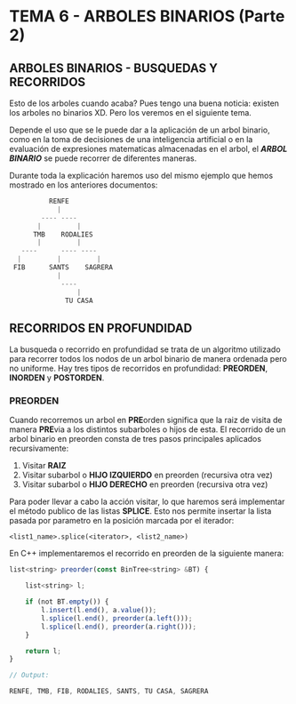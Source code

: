 # TEMA 6 - ARBOLES BINARIOS (Parte 2)
## **ARBOLES BINARIOS - BUSQUEDAS Y RECORRIDOS**
Esto de los arboles cuando acaba? Pues tengo una buena noticia: existen los arboles no binarios XD. Pero los veremos en el siguiente tema.

Depende el uso que se le puede dar a la aplicación de un arbol binario, como en la toma de decisiones de una inteligencia artificial o en la evaluación de expresiones matematicas almacenadas en el arbol, el ***ARBOL BINARIO*** se puede recorrer de diferentes maneras.

Durante toda la explicación haremos uso del mismo ejemplo que hemos mostrado en los anteriores documentos:
```js
          RENFE
            |
        ---- ----
       |         |
      TMB    RODALIES
       |         |
   ----      ---- ----
  |         |         |
 FIB      SANTS    SAGRERA
            |
             ----
                 |
              TU CASA
```

## RECORRIDOS EN PROFUNDIDAD
La busqueda o recorrido en profundidad se trata de un algoritmo utilizado para recorrer todos los nodos de un arbol binario de manera ordenada pero no uniforme. Hay tres tipos de recorridos en profundidad: **PREORDEN**, **INORDEN** y **POSTORDEN**.

### PREORDEN
Cuando recorremos un arbol en **PRE**orden significa que la raiz de visita de manera **PRE**via a los distintos subarboles o hijos de esta. El recorrido de un arbol binario en preorden consta de tres pasos principales aplicados recursivamente:

1. Visitar **RAIZ**
2. Visitar subarbol o **HIJO IZQUIERDO** en preorden (recursiva otra vez)
3. Visitar subarbol o **HIJO DERECHO** en preorden (recursiva otra vez)

Para poder llevar a cabo la acción visitar, lo que haremos será implementar el método publico de las listas **SPLICE**. Esto nos permite insertar la lista pasada por parametro en la posición marcada por el iterador:
```
<list1_name>.splice(<iterator>, <list2_name>)
```
En C++ implementaremos el recorrido en preorden de la siguiente manera:

```js
list<string> preorder(const BinTree<string> &BT) {

    list<string> l;

    if (not BT.empty()) {
        l.insert(l.end(), a.value());
        l.splice(l.end(), preorder(a.left()));
        l.splice(l.end(), preorder(a.right()));
    }

    return l;
}
```
```js
// Output:

RENFE, TMB, FIB, RODALIES, SANTS, TU CASA, SAGRERA
```
